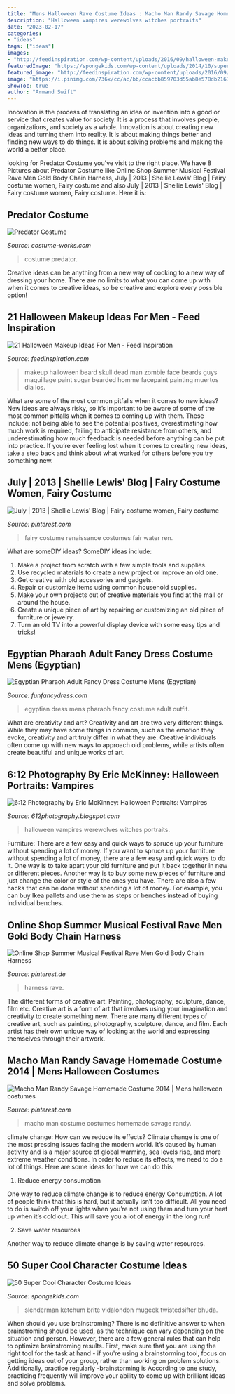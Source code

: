 ```yaml
---
title: "Mens Halloween Rave Costume Ideas : Macho Man Randy Savage Homemade Costume 2014"
description: "Halloween vampires werewolves witches portraits"
date: "2023-02-17"
categories:
- "ideas"
tags: ["ideas"]
images:
- "http://feedinspiration.com/wp-content/uploads/2016/09/halloween-makeup-with-beard.jpg"
featuredImage: "https://spongekids.com/wp-content/uploads/2014/10/super-cool-costume-ideas/36-slenderman-costume.jpg"
featured_image: "http://feedinspiration.com/wp-content/uploads/2016/09/halloween-makeup-with-beard.jpg"
image: "https://i.pinimg.com/736x/cc/ac/bb/ccacbb859703d55ab8e578db2167f68f--homemade-costumes-savages.jpg"
ShowToc: true
author: "Armand Swift"
---
```



Innovation is the process of translating an idea or invention into a good or service that creates value for society. It is a process that involves people, organizations, and society as a whole. Innovation is about creating new ideas and turning them into reality. It is about making things better and finding new ways to do things. It is about solving problems and making the world a better place.

	

		
looking for Predator Costume you've visit to the right place. We have 8 Pictures about Predator Costume like Online Shop Summer Musical Festival Rave Men Gold Body Chain Harness, July | 2013 | Shellie Lewis&#039; Blog | Fairy costume women, Fairy costume and also July | 2013 | Shellie Lewis&#039; Blog | Fairy costume women, Fairy costume. Here it is:
		
    
## Predator Costume

<img loading=lazy src="https://photos.costume-works.com/full/predator-31526-1.jpg" onerror="this.onerror=null;this.src='https://tse3.mm.bing.net/th?id=OIP.NXapY6b9oSTKXAlyGv6trAHaN0&amp;pid=15.1';" alt="Predator Costume">

_Source: costume-works.com_

>costume predator. 

	

Creative ideas can be anything from a new way of cooking to a new way of dressing your home. There are no limits to what you can come up with when it comes to creative ideas, so be creative and explore every possible option!

    
## 21 Halloween Makeup Ideas For Men - Feed Inspiration

<img loading=lazy src="http://feedinspiration.com/wp-content/uploads/2016/09/halloween-makeup-with-beard.jpg" onerror="this.onerror=null;this.src='https://tse1.mm.bing.net/th?id=OIP.Qq7NKDcy5duLQUZKNmVOrAHaMa&amp;pid=15.1';" alt="21 Halloween Makeup Ideas For Men - Feed Inspiration">

_Source: feedinspiration.com_

>makeup halloween beard skull dead man zombie face beards guys maquillage paint sugar bearded homme facepaint painting muertos dia los. 

	

What are some of the most common pitfalls when it comes to new ideas?
New ideas are always risky, so it’s important to be aware of some of the most common pitfalls when it comes to coming up with them. These include: not being able to see the potential positives, overestimating how much work is required, failing to anticipate resistance from others, and underestimating how much feedback is needed before anything can be put into practice. If you’re ever feeling lost when it comes to creating new ideas, take a step back and think about what worked for others before you try something new.

    
## July | 2013 | Shellie Lewis&#039; Blog | Fairy Costume Women, Fairy Costume

<img loading=lazy src="https://i.pinimg.com/736x/5b/df/bd/5bdfbd346f73b0273f54b2a06448f57a--renaissance-fairy-costume-costume-make-up.jpg" onerror="this.onerror=null;this.src='https://tse4.mm.bing.net/th?id=OIP.fp2SU9vb0UVIzO6OSk0NoQHaJ3&amp;pid=15.1';" alt="July | 2013 | Shellie Lewis&#039; Blog | Fairy costume women, Fairy costume">

_Source: pinterest.com_

>fairy costume renaissance costumes fair water ren. 

	

What are someDIY ideas?
SomeDIY ideas include:
1. Make a project from scratch with a few simple tools and supplies. 
2. Use recycled materials to create a new project or improve an old one. 
3. Get creative with old accessories and gadgets. 
4. Repair or customize items using common household supplies. 
5. Make your own projects out of creative materials you find at the mall or around the house. 
6. Create a unique piece of art by repairing or customizing an old piece of furniture or jewelry. 
7. Turn an old TV into a powerful display device with some easy tips and tricks!

    
## Egyptian Pharaoh Adult Fancy Dress Costume Mens (Egyptian)

<img loading=lazy src="https://www.funfancydress.com/media/catalog/product/cache/1/image/1200x/040ec09b1e35df139433887a97daa66f/S/A/SANC_9003.jpg" onerror="this.onerror=null;this.src='https://tse4.mm.bing.net/th?id=OIP.wgwctBZy-81GiPC1Z1kqRAHaQD&amp;pid=15.1';" alt="Egyptian Pharaoh Adult Fancy Dress Costume Mens (Egyptian)">

_Source: funfancydress.com_

>egyptian dress mens pharaoh fancy costume adult outfit. 

	

What are creativity and art?
Creativity and art are two very different things. While they may have some things in common, such as the emotion they evoke, creativity and art truly differ in what they are. Creative individuals often come up with new ways to approach old problems, while artists often create beautiful and unique works of art.

    
## 6:12 Photography By Eric McKinney: Halloween Portraits: Vampires

<img loading=lazy src="http://2.bp.blogspot.com/-Ja1UhKMwS7U/UnHhKTDr2LI/AAAAAAAAF6g/so16dVTuBrA/s1600/Billy5979l.jpg" onerror="this.onerror=null;this.src='https://tse1.mm.bing.net/th?id=OIP.tUVZWt-kf_t8gNNQo5-FTAHaKm&amp;pid=15.1';" alt="6:12 Photography by Eric McKinney: Halloween Portraits: Vampires">

_Source: 612photography.blogspot.com_

>halloween vampires werewolves witches portraits. 

	

Furniture: There are a few easy and quick ways to spruce up your furniture without spending a lot of money.
If you want to spruce up your furniture without spending a lot of money, there are a few easy and quick ways to do it. One way is to take apart your old furniture and put it back together in new or different pieces. Another way is to buy some new pieces of furniture and just change the color or style of the ones you have. There are also a few hacks that can be done without spending a lot of money. For example, you can buy Ikea pallets and use them as steps or benches instead of buying individual benches.

    
## Online Shop Summer Musical Festival Rave Men Gold Body Chain Harness

<img loading=lazy src="https://i.pinimg.com/736x/8b/fe/f3/8bfef3d23cdec16a62fef38f4afc6655.jpg" onerror="this.onerror=null;this.src='https://tse3.mm.bing.net/th?id=OIP.dzKko338lFpCBmTLeRkj-wHaHa&amp;pid=15.1';" alt="Online Shop Summer Musical Festival Rave Men Gold Body Chain Harness">

_Source: pinterest.de_

>harness rave. 

	

The different forms of creative art: Painting, photography, sculpture, dance, film etc.
Creative art is a form of art that involves using your imagination and creativity to create something new. There are many different types of creative art, such as painting, photography, sculpture, dance, and film. Each artist has their own unique way of looking at the world and expressing themselves through their artwork.

    
## Macho Man Randy Savage Homemade Costume 2014 | Mens Halloween Costumes

<img loading=lazy src="https://i.pinimg.com/736x/cc/ac/bb/ccacbb859703d55ab8e578db2167f68f--homemade-costumes-savages.jpg" onerror="this.onerror=null;this.src='https://tse1.mm.bing.net/th?id=OIP._gJJF0jLHdecSnUeH3JAPgHaJ3&amp;pid=15.1';" alt="Macho Man Randy Savage Homemade Costume 2014 | Mens halloween costumes">

_Source: pinterest.com_

>macho man costume costumes homemade savage randy. 

	

climate change: How can we reduce its effects?
Climate change is one of the most pressing issues facing the modern world. It’s caused by human activity and is a major source of global warming, sea levels rise, and more extreme weather conditions. In order to reduce its effects, we need to do a lot of things. Here are some ideas for how we can do this:
1) Reduce energy consumption

One way to reduce climate change is to reduce energy Consumption. A lot of people think that this is hard, but it actually isn’t too difficult. All you need to do is switch off your lights when you’re not using them and turn your heat up when it’s cold out. This will save you a lot of energy in the long run! 

2) Save water resources

Another way to reduce climate change is by saving water resources.

    
## 50 Super Cool Character Costume Ideas

<img loading=lazy src="https://spongekids.com/wp-content/uploads/2014/10/super-cool-costume-ideas/36-slenderman-costume.jpg" onerror="this.onerror=null;this.src='https://tse3.mm.bing.net/th?id=OIP.s4IXIGjObFoAqzG8gelpBAHaLG&amp;pid=15.1';" alt="50 Super Cool Character Costume Ideas">

_Source: spongekids.com_

>slenderman ketchum brite vidalondon mugeek twistedsifter bhuda. 

	

When should you use brainstroming?
There is no definitive answer to when brainstroming should be used, as the technique can vary depending on the situation and person. However, there are a few general rules that can help to optimize brainstroming results. First, make sure that you are using the right tool for the task at hand - if you're using a brainstorming tool, focus on getting ideas out of your group, rather than working on problem solutions. Additionally, practice regularly -brainstorming is According to one study, practicing frequently will improve your ability to come up with brilliant ideas and solve problems.

